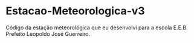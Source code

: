 # Estacao-Meteorologica-v3
Código da estação meteorológica que eu desenvolvi para a escola E.E.B. Prefeito Leopoldo José Guerreiro.
